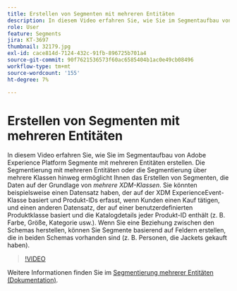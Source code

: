 ```yaml
---
title: Erstellen von Segmenten mit mehreren Entitäten
description: In diesem Video erfahren Sie, wie Sie im Segmentaufbau von Adobe Experience Platform Segmente mit mehreren Entitäten erstellen.  Die Segmentierung mit mehreren Entitäten oder die Segmentierung über Klassen hinweg ermöglicht Ihnen das Erstellen von Segmenten, die Daten basierend auf mehreren XDM-Klassen kombinieren.
role: User
feature: Segments
jira: KT-3697
thumbnail: 32179.jpg
exl-id: cace814d-7124-432c-91fb-896725b701a4
source-git-commit: 90f7621536573f60ac6585404b1ac0e49cb08496
workflow-type: tm+mt
source-wordcount: '155'
ht-degree: 7%

---
```


# Erstellen von Segmenten mit mehreren Entitäten

In diesem Video erfahren Sie, wie Sie im Segmentaufbau von Adobe Experience Platform Segmente mit mehreren Entitäten erstellen.  Die Segmentierung mit mehreren Entitäten oder die Segmentierung über mehrere Klassen hinweg ermöglicht Ihnen das Erstellen von Segmenten, die Daten auf der Grundlage von *mehrere XDM-Klassen*. Sie könnten beispielsweise einen Datensatz haben, der auf der XDM ExperienceEvent-Klasse basiert und Produkt-IDs erfasst, wenn Kunden einen Kauf tätigen, und einen anderen Datensatz, der auf einer benutzerdefinierten Produktklasse basiert und die Katalogdetails jeder Produkt-ID enthält (z. B. Farbe, Größe, Kategorie usw.). Wenn Sie eine Beziehung zwischen den Schemas herstellen, können Sie Segmente basierend auf Feldern erstellen, die in beiden Schemas vorhanden sind (z. B. Personen, die Jackets gekauft haben).

<!--Segment context (segment payload) allows you to provide key contextual details, such as a visitor's abandoned cart contents, in your segment definition so you can send personalized messages.-->

>[!VIDEO](https://video.tv.adobe.com/v/32179?quality=12&learn=on)

Weitere Informationen finden Sie im [Segmentierung mehrerer Entitäten (Dokumentation)](https://experienceleague.adobe.com/docs/experience-platform/segmentation/multi-entity-segmentation.html?lang=de).
